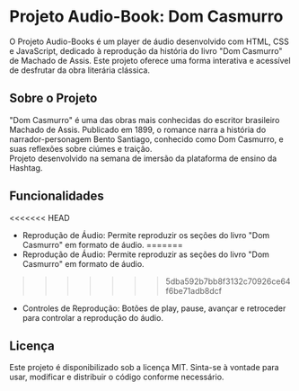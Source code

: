 # Projeto Audio-Book: Dom Casmurro

O Projeto Audio-Books é um player de áudio desenvolvido com HTML, CSS e JavaScript, dedicado à reprodução da história do livro "Dom Casmurro" de Machado de Assis. Este projeto oferece uma forma interativa e acessível de desfrutar da obra literária clássica.

## Sobre o Projeto
"Dom Casmurro" é uma das obras mais conhecidas do escritor brasileiro Machado de Assis. Publicado em 1899, o romance narra a história do narrador-personagem Bento Santiago, conhecido como Dom Casmurro, e suas reflexões sobre ciúmes e traição.<br>
Projeto desenvolvido na semana de imersão da plataforma de ensino da Hashtag.

## Funcionalidades
<<<<<<< HEAD
- Reprodução de Áudio: Permite reproduzir os seções do livro "Dom Casmurro" em formato de áudio.
=======
- Reprodução de Áudio: Permite reproduzir as seções do livro "Dom Casmurro" em formato de áudio.<br>
>>>>>>> 5dba592b7bb8f3132c70926ce64f6be71adb8dcf
- Controles de Reprodução: Botões de play, pause, avançar e retroceder para controlar a reprodução do áudio.

## Licença
Este projeto é disponibilizado sob a licença MIT. Sinta-se à vontade para usar, modificar e distribuir o código conforme necessário.

